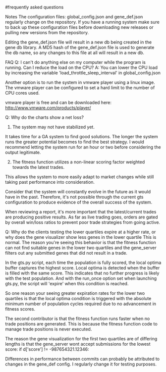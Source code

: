 #frequently asked questions

Notes
The configuration files: global\_config.json and gene\_def.json regularly change on the repository. If you have a running system make sure to back up these configuration files before downloading new releases or pulling new versions from the repository.

Editing the gene\_def.json file will result in a new db being created in the gene db library. A MD5 hash of the gene\_def.json file is used to generate the db name, so any changes to this file at all will result in a new db.

FAQ
Q: I can't do anything else on my computer while the program is running. Can I reduce the load on the CPU?
A: You can lower the CPU load by increasing the variable 'load\_throttle\_sleep\_interval' in global\_config.json

Another option is to run the system in vmware player using a linux image. The vmware player can be configured to set a hard limit to the number of CPU cores used.

vmware player is free and can be downloaded here: http://www.vmware.com/products/player/

Q: Why do the charts show a net loss?
1) The system may not have stabilized yet.

It takes time for a GA system to find good solutions. The longer the system runs the greater potential becomes to find the best strategy. I would recommend letting the system run for an hour or two before considering the output legitimate.

2) The fitness function utilizes a non-linear scoring factor weighted towards the latest trades.

This allows the system to more easily adapt to market changes while still taking past performance into consideration.

Consider that the system will constantly evolve in the future as it would have in the past. Therefore, it's not possible through the current gts configuration to produce evidence of the overall success of the system.

When reviewing a report, it's more important that the latest/current trades are producing positive results. As far as live trading goes, orders are gated by overall win/loss ratios to prevent poor trade strategies from going active.

Q: Why do the clients testing the lower quartiles expire at a higher rate, or why does the gene visualizer show less genes in the lower quartile
This is normal. The reason you're seeing this behavior is that the fitness function can not find suitable genes in the lower two quartiles and the gene\_server filters out any submitted genes that did not result in a trade.

In the gts.py script, each time the population is fully scored, the local optima buffer captures the highest score. Local optima is detected when the buffer is filled with the same score. This indicates that no further progress is likely with the test population. And with the run\_once option set when launching gts.py, the script will 'expire' when this condition is reached.

So one reason your seeing greater expiration rates for the lower two quartiles is that the local optima condition is triggered with the absolute minimum number of population cycles required due to no advancement in fitness scores.

The second contributor is that the fitness function runs faster when no trade positions are generated. This is because the fitness function code to manage trade positions is never executed.

The reason the gene visualization for the first two quartiles are of differing lengths is that the gene\_server wont accept submissions for the lowest score: if d['score'] != -987654321.12346:

Differences in performance between commits can probably be attributed to changes in the gene\_def config. I regularly change it for testing purposes.